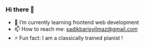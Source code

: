 ### Hi there 👋

- 🌱 I’m currently learning frontend web development
- 📫 How to reach me: sadikbarisyilmaz@gmail.com
- ⚡ Fun fact: I am a classically trained pianist !

<!--
**sadikbarisyilmaz/sadikbarisyilmaz** is a ✨ _special_ ✨ repository because its `README.md` (this file) appears on your GitHub profile.

Here are some ideas to get you started:

- 🔭 I’m currently working on ...
- 👯 I’m looking to collaborate on ...
- 🤔 I’m looking for help with ...
- 💬 Ask me about ...
- 😄 Pronouns: ...

-->
